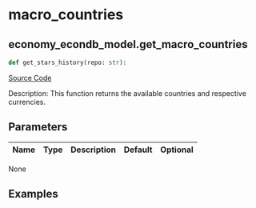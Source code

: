 # macro_countries

## economy_econdb_model.get_macro_countries

```python
def get_stars_history(repo: str):
```
[Source Code](https://github.com/OpenBB-finance/OpenBBTerminal/tree/main/openbb_terminal/economy/econdb_model.py#L636)

Description: This function returns the available countries and respective currencies.

## Parameters

| Name | Type | Description | Default | Optional |
| ---- | ---- | ----------- | ------- | -------- |

None

## Examples

